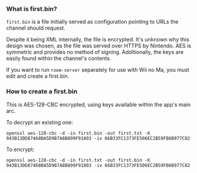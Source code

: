 ### What is first.bin?
`first.bin` is a file initially served as configuration pointing to URLs the channel should request.

Despite it being XML internally, the file is encrypted. It's unknown why this design was chosen,
as the file was served over HTTPS by Nintendo. AES is symmetric and provides no method of signing. Additionally, the
keys are easily found within the channel's contents.

If you want to run `room-server` separately for use with Wii no Ma, you must edit and create a first.bin.

### How to create a first.bin

This is AES-128-CBC encrypted, using keys available within the app's main arc.

To decrypt an existing one:
```
openssl aes-128-cbc -d -in first.bin -out first.txt -K 943B13DD87468BA5D9B7A8B899F91803 -iv 66B33FC1373FE506EC2B59FB6B977C82
```

To encrypt:
```
openssl aes-128-cbc -d -in first.txt -out first.bin -K 943B13DD87468BA5D9B7A8B899F91803 -iv 66B33FC1373FE506EC2B59FB6B977C82
```
